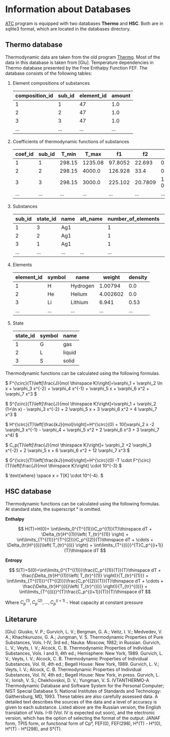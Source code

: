 # Information about Databases

[ATC](../README.md) program is equipped with two databases __Thermo__ and __HSC__. Both are in sqlite3 format, which are located in the databases directory.

## Thermo database

Thermodynamic data are taken from the old program [Thermo](http://www.ism.ac.ru/). Most of the data in this database is taken from [Glu]. Temperature dependencies in Thermo database presented by the Free Enthalpy Function FEF. The database consists of the following tables:

1. Element compositions of substances

	|composition_id |sub_id |element_id |amount |
	|---------------|-------|-----------|-------|
	|1              |1      |47         |1.0    |
	|2              |2      |47         |1.0    |
	|3              |3      |47         |1.0    |
	|...            |...    |...        |...    |

2. Coefficients of thermodynamic functions of substances

	|coef_id |sub_id |T_min  |T_max   |f1      |f2      |f3          |f4           |f5        |f6        |f7       |
	|--------|-------|-------|--------|--------|--------|------------|-------------|----------|----------|---------|
	|1       |1      |298.15 |1235.08 |97.8052 |22.693  |0.000264    |0.115144     |34.605    |0.0       |0.0      |
	|2       |2      |298.15 |4000.0  |126.928 |33.4    |0.0         |-0.186133    |0.0       |0.0       |0.0      |
	|3       |3      |298.15 |3000.0  |225.102 |20.7809 |1.15504e-06 |-0.000189049 |0.0561557 |-0.126879 |0.131983 |
	|...     |...    |...    |...     |...     |...     |...         |...          |...       |...       |...      |

3. Substances

	|sub_id |state_id |name |alt_name |number_of_elements |H0      |T_min  |T_max   |ranges |weight  |source |
	|-------|---------|-----|---------|-------------------|--------|-------|--------|-------|--------|-------|
	|1      |3        |Ag1  |         |1                  |-5.745  |298.15 |1235.08 |1      |107.868 |2349   |
	|2      |2        |Ag1  |         |1                  |-5.745  |298.15 |4000.0  |1      |107.868 |2349   |
	|3      |1        |Ag1  |         |1                  |278.703 |298.15 |10000.0 |2      |107.868 |2350   |
	|...    |...      |...  |...      |...                |...     |...    |...     |...    |...     |...    |

4. Elements

	|element_id |symbol |name     |weight   |density |
	|-----------|-------|---------|---------|--------|
	|1          |H      |Hydrogen |1.00794  |0.0     |
	|2          |He     |Helium   |4.002602 |0.0     |
	|3          |Li     |Lithium  |6.941    |0.53    |
	|...        |...    |...      |...      |...     |

5. State

	|state_id |symbol |name   |
	|---------|-------|-------|
	|1        |G      |gas    |
	|2        |L      |liquid |
	|3        |S      |solid  |

Thermodynamic functions can be calculated using the following formulas.

$ F^{\circ}(T)\left[\frac{J}{mol \thinspace K}\right]=\varphi_1 + \varphi_2 \ln x + \varphi_3 x^{-2} + \varphi_4 x^{-1} + \varphi_5 x + \varphi_6 x^2 + \varphi_7 x^3 $

$ S^{\circ}(T)\left[\frac{J}{mol \thinspace K}\right]=\varphi_1 + \varphi_2 (1+\ln x) - \varphi_3 x^{-2} + 2 \varphi_5 x + 3 \varphi_6 x^2 + 4 \varphi_7 x^3 $

$ H^{\circ}(T)\left[\frac{kJ}{mol}\right]=H^{\circ}(0) + 10(\varphi_2 x -2 \varphi_3 x^{-1} - \varphi_4 + \varphi_5 x^2 + 2 \varphi_6 x^3 + 3 \varphi_7 x^4) $

$ C_p(T)\left[\frac{J}{mol \thinspace K}\right]= \varphi_2 +2 \varphi_3 x^{-2} + 2 \varphi_5 x + 6 \varphi_6 x^2 + 12 \varphi_7 x^3 $

$ G^{\circ}(T)\left[\frac{kJ}{mol}\right]=H^{\circ}(0) -T \cdot F^{\circ}(T)\left[\frac{J}{mol \thinspace K}\right] \cdot 10^{-3} $

$ \text{where} \space x = T[K] \cdot 10^{-4}. $




## HSC database

Thermodynamic functions can be calculated using the following formulas. At standard state, the superscript ° is omitted.

__Enthalpy__

$$
H(T)=H(0)+ \int\limits_0^{T^{(1)}}C_p^{(1)}(T)\thinspace dT + \Delta_{tr}H^{(1)}\left( T_{tr}^{(1)} \right) + \int\limits_{T^{(1)}}^{T^{(2)}}C_p^{(2)}(T)\thinspace dT + \cdots + \Delta_{tr}H^{(i)}\left( T_{tr}^{(i)} \right) + \int\limits_{T^{(i)}}^{T}C_p^{(i+1)}(T)\thinspace dT
$$

__Entropy__

$$
S(T)=S(0)+\int\limits_0^{T^{(1)}}\frac{C_p^{(1)}(T)}{T}\thinspace dT + \frac{\Delta_{tr}H^{(1)}\left( T_{tr}^{(1)} \right)}{T_{tr}^{(1)}} + \int\limits_{T^{(1)}}^{T^{(2)}}\frac{C_p^{(2)}(T)}{T}\thinspace dT + \cdots + \frac{\Delta_{tr}H^{(i)}\left( T_{tr}^{(i)} \right)}{T_{tr}^{(i)}} + \int\limits_{T^{(i)}}^{T}\frac{C_p^{(i+1)}(T)}{T}\thinspace dT
$$

Where $C_p^{(1)},C_p^{(2)},\ldots,C_p^{(i+1)}$ - Heat capacity at constant pressure

## Litetarure
[Glu]: Glusko, V. P.; Gurvich, L. V.; Bergman, G. A.; Veitz, I. V.; Medvedev, V. A.; Khachkuruzov, G. A.; Jungman, V. S. Thermodynamic Properties of Pure Substances, Vols. I-IV, 3rd ed.; Nauka: Moscow, 1982; in Russian. Gurvich, L. V.; Veyts, I. V.; Alcock, C. B. Thermodynamic Properties of Individual Substances, Vols. I and II, 4th ed.; Hemisphere: New York, 1989. Gurvich, L. V.; Veyts, I. V.; Alcock, C. B. Thermodynamic Properties of Individual Substances, Vol. III, 4th ed.; Begell House: New York, 1989. Gurvich, L. V.; Veyts, I. V.; Alcock, C. B. Thermodynamic Properties of Individual Substances, Vol. IV, 4th ed.; Begell House: New York, in press. Gurvich, L. V.; Iorish, V. S.; Chekhovskoi, D. V.; Yungman, V. S. IVTANTHERMO-A Thermodynamic Database and Software System for the Personal Computer; NIST Special Database 5; National Institutes of Standards and Technology: Gaithersburg, MD, 1993. These tables are also carefully assessed data. A detailed text describes the sources of the data and a level of accuracy is given to each substance. Listed above are the Russian version, the English translation of Vols. I-III (Vol. IV is expected out soon), and the electronic version, which has the option of selecting the format of the output: JANAF form, TPIS form, or functional form of Cp°, FEF(0), FEF(298), H°(T) - H°(0), H°(T) - H°(298), and S°(T).


